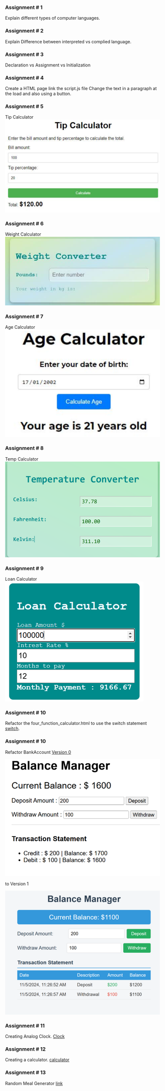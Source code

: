 ### Assignment # 1
Explain different types of computer languages. 

### Assignment # 2
Explain Difference between interpreted  vs complied language.

### Assignment # 3
Declaration vs Assignment vs Initialization

### Assignment # 4
Create a HTML page link the script.js file 
Change the text in a paragraph at the load and also using a button.

### Assignment # 5
Tip Calculator ![Tip Calculator](/assets/projects/tip-calculator.png)

### Assignment # 6
Weight Calculator ![Weight Calculator](/assets/projects/weight-convertor.png)

### Assignment # 7
Age Calculator ![Age Calculator](/assets/projects/age-calculator.png)

### Assignment # 8
Temp Calculator ![Temp Calculator](/assets/projects/temp-convertor.png)

### Assignment # 9
Loan Calculator ![Loan Calculator](/assets/projects/loan-calculator.png)

### Assignment # 10
Refactor the four_function_calculator.html to use the switch statement [switch](https://www.w3schools.com/js/js_switch.asp).

### Assignment # 10
Refactor BankAccount [Version 0](https://github.com/msadeedashraf/javascript-102024-am/tree/main/day12/BankAccount) 

![V0](/assets/projects/Balance-Manager-V0.png) 

to Version 1 

![V1](/assets/projects/Balance-Manager-V1.png) 

### Assignment # 11
Creating Analog Clock. [Clock](https://www.youtube.com/watch?v=Ki0XXrlKlHY&t=2s&ab_channel=WebDevSimplified)

### Assignment # 12
Creating a calculator. [calculator](https://www.youtube.com/watch?v=j59qQ7YWLxw&t=2s&pp=ygUxY3JlYXRlIGEgY2FsY3VsYXRvciB1c2luZyBodG1sIGNzcyBhbmQgamF2YXNjcmlwdA%3D%3D)

### Assignment # 13
Random Meal Generator [link](/day19/random_recipe_assignment/)